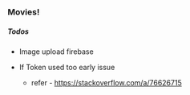 ### Movies!

##### Todos

- Image upload firebase

- If Token used too early issue
  - refer - https://stackoverflow.com/a/76626715
